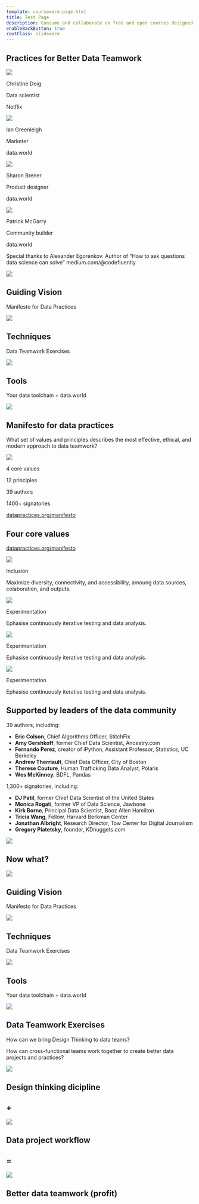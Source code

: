 ```yaml
---
template: courseware-page.html
title: Test Page
description: Consume and collaborate on free and open courses designed to help everyone from the novice to the expert data practitioner.
enableBackButton: true
rootClass: slideware
---
```


<!--
Even though this file is a markdown file please use html.
Each section below represents a slide.
Use divs (with classes: .full, .half, .one-third, .one-fourth)
inside each section to organize your) content.
-->

<section>
  <div class="full">
    <h1>Practices for Better Data Teamwork</h1>
  </div>
</section>

<section>
  <div class="one-fourth">
    <img src="/images/courses/1_1/christine.png"/>
    <p class="bold">Christine Doig</p>
    <p>Data scientist</p>
    <p>Netflix</p>
  </div>
  <div class="one-fourth">
    <img src="/images/courses/1_1/ian.png"/>
    <p class="bold">Ian Greenleigh</p>
    <p>Marketer</p>
    <p>data.world</p>
  </div>
  <div class="one-fourth">
    <img src="/images/courses/1_1/sharon.png"/>
    <p class="bold">Sharon Brener</p>
    <p>Product designer</p>
    <p>data.world</p>
  </div>
  <div class="one-fourth">
    <img src="/images/courses/1_1/patrick.png"/>
    <p class="bold">Patrick McGarry</p>
    <p>Community builder</p>
    <p>data.world</p>
  </div>
  <div class="full">
    <p class="smaller light">Special thanks to Alexander Egorenkov. Author of “How to ask questions data science can solve” medium.com/@codefluently</p>
  </div>
</section>

<section>
    <div class="one-third">
      <img class="no-shadow" src="/images/courses/1_1/guiding.png"/>
      <h2>Guiding Vision</h4>
      <p>Manifesto for Data Practices</p>
    </div>
    <div class="one-third">
      <img class="no-shadow" src="/images/courses/1_1/techniques.png"/>
      <h2>Techniques</h4>
      <p>Data Teamwork Exercises</p>
    </div>
    <div class="one-third">
      <img class="no-shadow" src="/images/courses/1_1/tools.png"/>
      <h2>Tools</h4>
      <p>Your data toolchain + data.world </p>
    </div>
</section>

<section>
  <div class="full">
    <img class="no-shadow one-quarter-image-size" src="/images/courses/1_1/guiding.png"/>
    <h2 class="larger">Manifesto for data practices</h2>
    <p>What set of values and principles describes the most effective, ethical, and modern approach to data teamwork?</p>
  </div>
</section>

<section>
    <div class="half background-color-dark">
      <img src="/images/courses/1_1/manifesto-browser.png"/>
    </div>
    <div class="half text-align-left">
      <p>4 core values</p>
      <p>12 principles</p>
      <p>39 authors</p>
      <p>1400+ signatories</p>
      <p><a href="http://datapractices.org/manifesto">datapractices.org/manifesto</a></p>
    </div>
</section>

<section>
  <div class="full">
    <h2 class="larger">Four core values</h2>
    <p><a href="http://datapractices.org/manifesto">datapractices.org/manifesto</a></p>
  </div>

  <div class="one-fourth">
    <img class="no-shadow one-quarter-image-size" src="/images/courses/1_1/heart-hand.png"/>
    <p class="larger bold">Inclusion</p>
    <p class="smaller">Maximize diversity, connectivity, and accessibility, amoung data sources, colaboration, and outputs.</p>
  </div>

  <div class="one-fourth">
    <img class="one-quarter-image-size no-shadow" src="/images/courses/1_1/beaker-icon.png"/>
    <p class="larger bold">Experimentation</p>
    <p class="smaller">Ephasise continuously iterative testing and data analysis.</p>
  </div>

  <div class="one-fourth">
    <img class="one-quarter-image-size no-shadow" src="/images/courses/1_1/clipboard-icon.png"/>
    <p class="larger bold">Experimentation</p>
    <p class="smaller">Ephasise continuously iterative testing and data analysis.</p>
  </div>

  <div class="one-fourth">
    <img class="one-quarter-image-size no-shadow" src="/images/courses/1_1/graph-icon.png"/>
    <p class="larger bold">Experimentation</p>
    <p class="smaller">Ephasise continuously iterative testing and data analysis.</p>
  </div>
</section>

<section>
  <div class="full">
    <h2 class="larger">Supported by leaders of the data community</h2>
  </div>
  <div class="half text-align-left">
    <p class="bold">39 authors, including:</p>
    <ul>
      <li><b>Eric Colson</b>, Chief Algorithms Officer, StitchFix</li>
      <li><b>Amy Gershkoff</b>, former Chief Data Scientist, Ancestry.com</li>
      <li><b>Fernando Perez</b>, creator of iPython, Assistant Professor, Statistics, UC Berkeley</li>
      <li><b>Andrew Therriault</b>, Chief Data Officer, City of Boston </li>
      <li><b>Therese Couture</b>, Human Trafficking Data Analyst, Polaris</li>
      <li><b>Wes McKinney</b>, BDFL, Pandas</li>
    </ul>
  </div>
  <div class="half text-align-left">
    <p class="bold">1,300+ signatories, including:</p>
    <ul>
      <li><b>DJ Patil</b>, former Chief Data Scientist of the United States</li>
      <li><b>Monica Rogati</b>, former VP of Data Science, Jawbone</li>
      <li><b>Kirk Borne</b>, Principal Data Scientist, Booz Allen Hamilton</li>
      <li><b>Tricia Wang</b>, Fellow, Harvard Berkman Center </li>
      <li><b>Jonathan Albright</b>, Research Director, Tow Center for Digital Journalism</li>
      <li><b>Gregory Piatetsky</b>, founder, KDnuggets.com</li>
    </ul>
  </div>
</section>

<section>
  <div class="full">
    <img class="no-shadow" src="/images/courses/1_1/browsers.png"/>
  </div>
  <div class="full">
    <h2 class="larger">Now what?</h2>
  </div>
</section>

<section>
    <div class="one-third muted">
      <img class="no-shadow" src="/images/courses/1_1/guiding.png"/>
      <h2>Guiding Vision</h4>
      <p>Manifesto for Data Practices</p>
    </div>
    <div class="one-third">
      <img class="no-shadow" src="/images/courses/1_1/techniques.png"/>
      <h2>Techniques</h4>
      <p>Data Teamwork Exercises</p>
    </div>
    <div class="one-third muted">
      <img class="no-shadow" src="/images/courses/1_1/tools.png"/>
      <h2>Tools</h4>
      <p>Your data toolchain + data.world </p>
    </div>
</section>

<section>
  <div class="full">
    <img class="no-shadow one-quarter-image-size" src="/images/courses/1_1/techniques.png"/>
    <h2 class="larger">Data Teamwork Exercises</h2>
    <p>How can we bring Design Thinking to data teams?</p>
    <p>How can cross-functional teams work together to create better data projects and practices?</p>
  </div>
</section>

<section class="align-middle">
  <div class="one-fifth">
    <img class="no-shadow" src="/images/courses/1_1/brain-cloud.png"/>
    <h2>Design thinking dicipline</h2>
  </div>
  <div class="one-fifth">
    <h2 class="larger bold">+</h2>
  </div>
  <div class="one-fifth">
    <img class="no-shadow" src="/images/courses/1_1/tools-icon.png"/>
    <h2>Data project workflow</h2>
  </div>
  <div class="one-fifth">
    <h2 class="larger bold">=</h2>
  </div>
  <div class="one-fifth">
    <img class="no-shadow" src="/images/courses/1_1/trophy-icon.png"/>
    <h2>Better data teamwork <span class="thin">(profit)</span></h2>
  </div>
</section>
